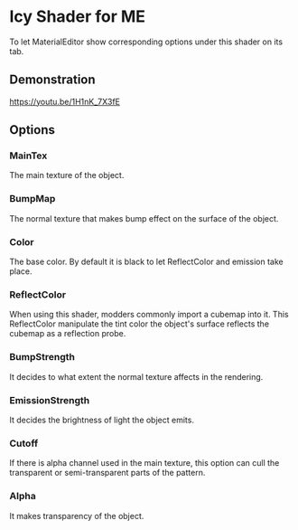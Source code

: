 # Icy Shader for ME
To let MaterialEditor show corresponding options under this shader on its tab.
## Demonstration
https://youtu.be/1H1nK_7X3fE
## Options
### MainTex
The main texture of the object.
### BumpMap
The normal texture that makes bump effect on the surface of the object.
### Color
The base color. By default it is black to let ReflectColor and emission take place.
### ReflectColor
When using this shader, modders commonly import a cubemap into it. This ReflectColor manipulate the tint color the object's surface reflects the cubemap as a reflection probe.
### BumpStrength
It decides to what extent the normal texture affects in the rendering.
### EmissionStrength
It decides the brightness of light the object emits.
### Cutoff
If there is alpha channel used in the main texture, this option can cull the transparent or semi-transparent parts of the pattern.
### Alpha
It makes transparency of the object.
